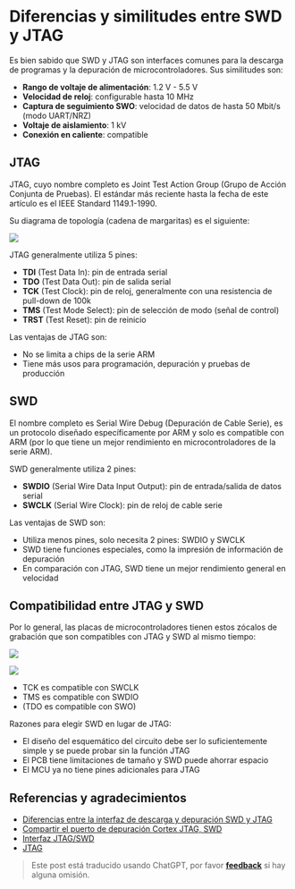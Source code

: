 # Diferencias y similitudes entre SWD y JTAG

Es bien sabido que SWD y JTAG son interfaces comunes para la descarga de programas y la depuración de microcontroladores. Sus similitudes son:

- **Rango de voltaje de alimentación**: 1.2 V - 5.5 V
- **Velocidad de reloj**: configurable hasta 10 MHz
- **Captura de seguimiento SWO**: velocidad de datos de hasta 50 Mbit/s (modo UART/NRZ)
- **Voltaje de aislamiento**: 1 kV
- **Conexión en caliente**: compatible

## JTAG

JTAG, cuyo nombre completo es Joint Test Action Group (Grupo de Acción Conjunta de Pruebas). El estándar más reciente hasta la fecha de este artículo es el IEEE Standard 1149.1-1990.

Su diagrama de topología (cadena de margaritas) es el siguiente:

![](https://img.wiki-power.com/d/wiki-media/img/20210209191921.png)

JTAG generalmente utiliza 5 pines:

- **TDI** (Test Data In): pin de entrada serial
- **TDO** (Test Data Out): pin de salida serial
- **TCK** (Test Clock): pin de reloj, generalmente con una resistencia de pull-down de 100k
- **TMS** (Test Mode Select): pin de selección de modo (señal de control)
- **TRST** (Test Reset): pin de reinicio

Las ventajas de JTAG son:

- No se limita a chips de la serie ARM
- Tiene más usos para programación, depuración y pruebas de producción

## SWD

El nombre completo es Serial Wire Debug (Depuración de Cable Serie), es un protocolo diseñado específicamente por ARM y solo es compatible con ARM (por lo que tiene un mejor rendimiento en microcontroladores de la serie ARM).

SWD generalmente utiliza 2 pines:

- **SWDIO** (Serial Wire Data Input Output): pin de entrada/salida de datos serial
- **SWCLK** (Serial Wire Clock): pin de reloj de cable serie

Las ventajas de SWD son:

- Utiliza menos pines, solo necesita 2 pines: SWDIO y SWCLK
- SWD tiene funciones especiales, como la impresión de información de depuración
- En comparación con JTAG, SWD tiene un mejor rendimiento general en velocidad

## Compatibilidad entre JTAG y SWD

Por lo general, las placas de microcontroladores tienen estos zócalos de grabación que son compatibles con JTAG y SWD al mismo tiempo:

![](https://img.wiki-power.com/d/wiki-media/img/20210210122923.jpg)

![](https://img.wiki-power.com/d/wiki-media/img/20210210123714.png)

- TCK es compatible con SWCLK
- TMS es compatible con SWDIO
- (TDO es compatible con SWO)

Razones para elegir SWD en lugar de JTAG:

- El diseño del esquemático del circuito debe ser lo suficientemente simple y se puede probar sin la función JTAG
- El PCB tiene limitaciones de tamaño y SWD puede ahorrar espacio
- El MCU ya no tiene pines adicionales para JTAG

## Referencias y agradecimientos

- [Diferencias entre la interfaz de descarga y depuración SWD y JTAG](https://mp.weixin.qq.com/s/MW57t266yvv6TOweeFEUVA)
- [Compartir el puerto de depuración Cortex JTAG, SWD](https://southlife.tistory.com/107)
- [Interfaz JTAG/SWD](https://www.keil.com/support/man/docs/ulinkplus/ulinkplus_jtagswd_interface.htm)
- [JTAG](https://en.wikipedia.org/wiki/JTAG)

> Este post está traducido usando ChatGPT, por favor [**feedback**](https://github.com/linyuxuanlin/Wiki_MkDocs/issues/new) si hay alguna omisión.
